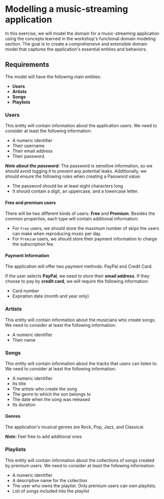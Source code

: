 # Modelling a music-streaming application

In this exercise, we will model the domain for a music-streaming application using the concepts learned in the workshop's functional domain modeling section. The goal is to create a comprehensive and extensible domain model that captures the application's essential entities and behaviors.

## Requirements

The model will have the following main entities:

* **Users**
* **Artists**
* **Songs**
* **Playlists**

### Users
This entity will contain information about the application users. We need to consider at least the following information:

- A numeric identifier
- Their username
- Their email address
- Their password.

***Note about the password:*** The password is sensitive information, so we should avoid logging it to prevent any potential leaks. Additionally, we should ensure the following rules when creating a Password value:
- The password should be at least eight characters long
- It should contain a digit, an uppercase, and a lowercase letter.

#### Free and premium users
There will be two different kinds of users: **Free** and **Premium**. Besides the common properties, each type will contain additional information:

- For `Free` users, we should store the maximum number of skips the users can make when reproducing music per day.
- For `Premium` users, we should store their payment information to charge the subscription fee.

#### Payment Information
The application will offer two payment methods: PayPal and Credit Card.

If the user selects **PayPal**, we need to store their **email address**. If they choose to pay by **credit card**, we will require the following information:

- Card number
- Expiration date (month and year only)

### Artists
This entity will contain information about the musicians who create songs. We need to consider at least the following information:

- A numeric identifier
- Their name

### Songs
This entity will contain information about the tracks that users can listen to. We need to consider at least the following information:

- A numeric identifier
- Its title
- The artists who create the song
- The genre to which the son belongs to
- The date when the song was released
- Its duration

#### Genres
The application's musical genres are Rock, Pop, Jazz, and Classical.

***Note:*** Feel free to add additional ones


### Playlists
This entity will contain information about the collections of songs created by premium users. We need to consider at least the following information:

- A numeric identifier
- A descriptive name for the collection
- The user who owns the playlist. Only premium users can own playlists.
- List of songs included into the playlist